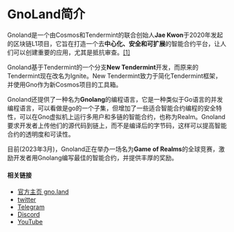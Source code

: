 # GnoLand简介

Gnoland是一个由Cosmos和Tendermint的联合创始人**Jae Kwon**于2020年发起的区块链L1项目，它旨在打造一个去**中心化、安全和可扩展**的智能合约平台，让人们可以创建重要的应用，尤其是抵抗审查。[[1]](https://zhuanlan.zhihu.com/p/559487501) 

Gnoland基于Tendermint的一个分支**New Tendermint**开发，而原来的Tendermint现在改名为Ignite。New Tendermint致力于简化Tendermint框架，并使用Gno作为新Cosmos项目的工具箱。 

Gnoland还提供了一种名为**Gnolang**的编程语言，它是一种类似于Go语言的并发编程语言，可以看做是go的一个子集，但增加了一些适合智能合约编程的安全特性，可以在Gno虚拟机上运行多用户和多链的智能合约，也称为Realm。Gnoland要求开发者上传他们的源代码到链上，而不是编译后的字节码，这样可以提高智能合约的透明度和可读性。

目前(2023年3月)，Gnoland正在举办一场名为**Game of Realms**的全球竞赛，激励开发者用Gnolang编写最佳的智能合约，并提供丰厚的奖励。

#### 相关链接
- [官方主页 gno.land](https://gno.land/) 
- [twitter](https://twitter.com/_gnoland) 
- [Telegram](https://t.me/gnoland) 
- [Discord](https://discord.gg/3YbdqVP8Tb) 
- [YouTube](https://www.youtube.com/@_gnoland) 
